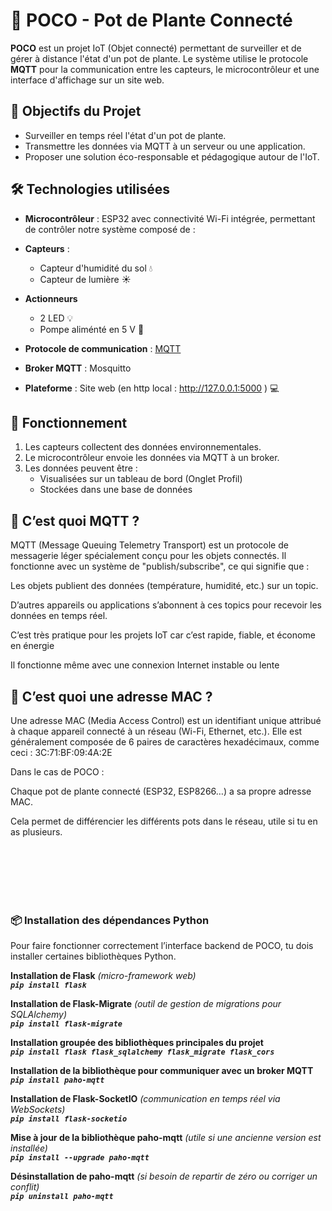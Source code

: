

# 🌱 POCO - Pot de Plante Connecté

**POCO** est un projet IoT (Objet connecté) permettant de surveiller et de gérer à distance l'état d'un pot de plante. Le système utilise le protocole **MQTT** pour la communication entre les capteurs, le microcontrôleur et une interface d'affichage sur un site web.

## 🚀 Objectifs du Projet

- Surveiller en temps réel l'état d'un pot de plante.
- Transmettre les données via MQTT à un serveur ou une application.
- Proposer une solution éco-responsable et pédagogique autour de l'IoT.

## 🛠️ Technologies utilisées

- **Microcontrôleur** : ESP32 avec connectivité Wi-Fi intégrée, permettant de contrôler notre système composé de :
- **Capteurs** :
  - Capteur d'humidité du sol 💧
  - Capteur de lumière ☀️

- **Actionneurs**
    - 2 LED 💡
    - Pompe aliménté en 5 V 🔌

- **Protocole de communication** : [MQTT](https://mqtt.org/)
- **Broker MQTT** : Mosquitto
- **Plateforme** : Site web (en http local : http://127.0.0.1:5000 ) 💻

## 📡 Fonctionnement

1. Les capteurs collectent des données environnementales.
2. Le microcontrôleur envoie les données via MQTT à un broker.
3. Les données peuvent être :
   - Visualisées sur un tableau de bord (Onglet Profil)
   - Stockées dans une base de données


## 🧩 C’est quoi MQTT ?
MQTT (Message Queuing Telemetry Transport) est un protocole de messagerie léger spécialement conçu pour les objets connectés. Il fonctionne avec un système de "publish/subscribe", ce qui signifie que :

Les objets publient des données (température, humidité, etc.) sur un topic.

D’autres appareils ou applications s’abonnent à ces topics pour recevoir les données en temps réel.

C’est très pratique pour les projets IoT car c’est rapide, fiable, et économe en énergie

Il fonctionne même avec une connexion Internet instable ou lente

## 🔑 C’est quoi une adresse MAC ?
Une adresse MAC (Media Access Control) est un identifiant unique attribué à chaque appareil connecté à un réseau (Wi-Fi, Ethernet, etc.). Elle est généralement composée de 6 paires de caractères hexadécimaux, comme ceci :
3C:71:BF:09:4A:2E

Dans le cas de POCO :

Chaque pot de plante connecté (ESP32, ESP8266…) a sa propre adresse MAC.

Cela permet de différencier les différents pots dans le réseau, utile si tu en as plusieurs.


<br><br><br><br><br>


### 📦 Installation des dépendances Python

Pour faire fonctionner correctement l’interface backend de POCO, tu dois installer certaines bibliothèques Python.


**Installation de Flask** *(micro-framework web)*  
***`pip install flask`***

**Installation de Flask-Migrate** *(outil de gestion de migrations pour SQLAlchemy)*  
***`pip install flask-migrate`***

**Installation groupée des bibliothèques principales du projet**  
***`pip install flask flask_sqlalchemy flask_migrate flask_cors`***

**Installation de la bibliothèque pour communiquer avec un broker MQTT**  
***`pip install paho-mqtt`***

**Installation de Flask-SocketIO** *(communication en temps réel via WebSockets)*  
***`pip install flask-socketio`***

**Mise à jour de la bibliothèque paho-mqtt** *(utile si une ancienne version est installée)*  
***`pip install --upgrade paho-mqtt`***

**Désinstallation de paho-mqtt** *(si besoin de repartir de zéro ou corriger un conflit)*  
***`pip uninstall paho-mqtt`***
